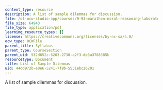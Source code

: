 ```yaml
---
content_type: resource
description: A list of sample dilemmas for discussion.
file: /ol-ocw-studio-app/courses/9-93-marathon-moral-reasoning-laboratory-january-iap-2007/44dd972be0e652417f8b5531ebc26201_dilemmas.pdf
file_size: 64943
file_type: application/pdf
learning_resource_types: []
license: https://creativecommons.org/licenses/by-nc-sa/4.0/
ocw_type: OCWFile
parent_title: Syllabus
parent_type: CourseSection
parent_uid: 532d652c-6203-2730-a2f3-de3a3768385b
resourcetype: Document
title: List of Sample Dilemmas
uid: 44dd972b-e0e6-5241-7f8b-5531ebc26201
---
```

A list of sample dilemmas for discussion.